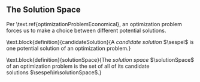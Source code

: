 ## The Solution Space

Per \text.ref{optimizationProblemEconomical}, an optimization problem forces us to make a choice between different potential solutions.

\text.block{definition}{candidateSolution}{A *candidate solution*&nbsp;$\sespel$ is one potential solution of an optimization problem.}

\text.block{definition}{solutionSpace}{The *solution space*&nbsp;$\solutionSpace$ of an optimization problem is the set of all of its candidate solutions&nbsp;$\sespel\in\solutionSpace$.}
